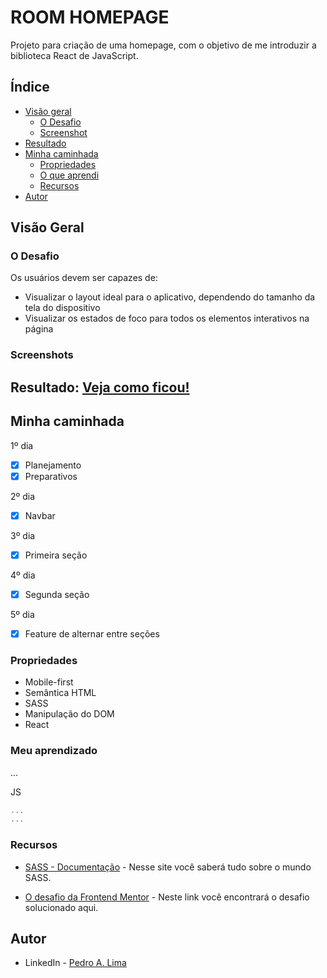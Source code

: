 # ROOM HOMEPAGE

Projeto para criação de uma homepage, com o objetivo de me introduzir a biblioteca React de JavaScript.

## Índice

- [Visão geral](#visao-geral)
  - [O Desafio](#o-desafio)
  - [Screenshot](#screenshot)
- [Resultado](#resultado)
- [Minha caminhada](#minha-caminhada)
  - [Propriedades](#propriedades)
  - [O que aprendi](#o-que-aprendi)
  - [Recursos](#recursos)
- [Autor](#autor)

## Visão Geral

### O Desafio

Os usuários devem ser capazes de:

- Visualizar o layout ideal para o aplicativo, dependendo do tamanho da tela do dispositivo
- Visualizar os estados de foco para todos os elementos interativos na página
<!-- - Navegar entre seções -->

### Screenshots

<html>
  <!-- <h4>Layout mobile</h4>
  <img src="./assets/image/mobile.png" width="300px">
  <h4>Layout desktop </h4>
  <img src="./assets/image/desktop.png" width="920px"> 
  -->
</html>

## Resultado: [Veja como ficou!](https://room-homepage-nine-delta.vercel.app/)

## Minha caminhada

1º dia

- [x] Planejamento
- [x] Preparativos

2º dia

- [x] Navbar

3º dia

- [x] Primeira seção

4º dia

- [x] Segunda seção

5º dia

- [x] Feature de alternar entre seções

<!--
6º dia

- [x] Feature de criar comentário

7º dia

- [x] Feature de avaliação -->

### Propriedades

- Mobile-first
- Semântica HTML
- SASS
- Manipulação do DOM
- React

### Meu aprendizado

...<!-- No decorrer da primeira semana, além de reforçar os conceitos base de JavaScript, implementei módulos com a sintaxe ES6, objetos com abreviação do valor da propriedade e atribuição desestruturada, e como em qualquer conceito, é uma boa habilidade aprender a usar a documentação. -->

JS

```js
...
...
```

<!--
O exemplo acima demonstra a modulação. Ao isolar o código em arquivos separados, podemos encontrar, corrigir e depurar o código com mais facilidade, reutilizar e reciclar a lógica definida em diferentes partes da aplicação, e muitas outras vantagens.

A segunda semana foi dedicada a explorar a biblioteca externa Handlebars, que auxilia na construção da estrutura HTML, utilizando expressões que possibilitam aplicar condicionais ou até iterar sobre arrays, com o objetivo de reduzir código criando modelos de template. Abaixo vemos a forma de aplicação da ferramenta.

Outro aspecto abordado na segunda semana é a propriedade local storage, que permite o armazenamento de dados, mesmo após o usuário fechar ou recarregar a página. Utilizado para a permanência dos comentários inseridos pelo usuário. -->

### Recursos

<!-- - [HANDLEBARS - Introdução](https://handlebarsjs.com/guide/#what-is-handlebars) - Conheça uma biblioteca externa muito útil para reduzir retrabalhos.

- [JAVASCRIPT - Local Storage](https://developer.mozilla.org/en-US/docs/Web/API/Window/localStorage) - Aprenda os diversos métodos da propriedade. -->

- [SASS - Documentação](https://sass-lang.com/documentation/) - Nesse site você saberá tudo sobre o mundo SASS.

- [O desafio da Frontend Mentor](https://www.frontendmentor.io/challenges/interactive-comments-section-iG1RugEG9) - Neste link você encontrará o desafio solucionado aqui.

## Autor

- LinkedIn - [Pedro A. Lima](https://www.linkedin.com/in/pedroalima6/)
